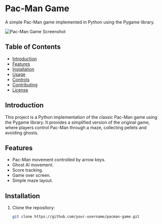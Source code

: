 # Pac-Man Game

A simple Pac-Man game implemented in Python using the Pygame library.

![Pac-Man Game Screenshot](screenshot.png)

## Table of Contents

- [Introduction](#introduction)
- [Features](#features)
- [Installation](#installation)
- [Usage](#usage)
- [Controls](#controls)
- [Contributing](#contributing)
- [License](#license)

## Introduction

This project is a Python implementation of the classic Pac-Man game using the Pygame library. It provides a simplified version of the original game, where players control Pac-Man through a maze, collecting pellets and avoiding ghosts.

## Features

- Pac-Man movement controlled by arrow keys.
- Ghost AI movement.
- Score tracking.
- Game over screen.
- Simple maze layout.

## Installation

1. Clone the repository:

   ```bash
   git clone https://github.com/your-username/pacman-game.git
